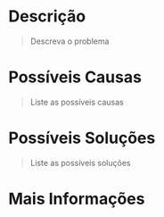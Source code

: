 # Descrição

> Descreva o problema


# Possíveis Causas

> Liste as possíveis causas


# Possíveis Soluções

> Liste as possíveis soluções


# Mais Informações